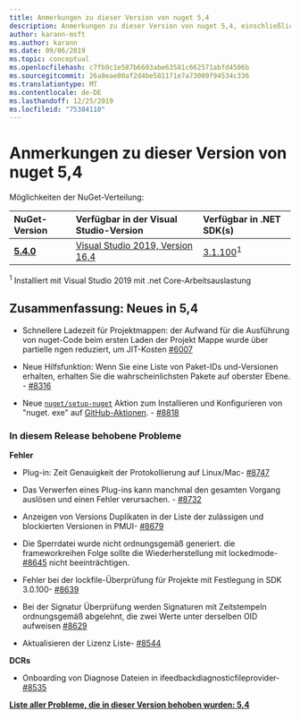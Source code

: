 ```yaml
---
title: Anmerkungen zu dieser Version von nuget 5,4
description: Anmerkungen zu dieser Version von nuget 5,4, einschließlich neuer Features, Fehlerbehebungen und dcrs.
author: karann-msft
ms.author: karann
ms.date: 09/06/2019
ms.topic: conceptual
ms.openlocfilehash: c7fb9c1e587b6603abe63581c662571abfd4506b
ms.sourcegitcommit: 26a8eae00af2d4be581171e7a73009f94534c336
ms.translationtype: MT
ms.contentlocale: de-DE
ms.lasthandoff: 12/25/2019
ms.locfileid: "75384110"
---
```

# <a name="nuget-54-release-notes"></a>Anmerkungen zu dieser Version von nuget 5,4

Möglichkeiten der NuGet-Verteilung:

| NuGet-Version | Verfügbar in der Visual Studio-Version| Verfügbar in .NET SDK(s)|
|:---|:---|:---|
| [**5.4.0**](https://nuget.org/downloads) | [Visual Studio 2019, Version 16,4](https://visualstudio.microsoft.com/downloads/) | [3.1.100](https://dotnet.microsoft.com/download/dotnet-core/3.1)<sup>1</sup> |

<sup>1</sup> Installiert mit Visual Studio 2019 mit .net Core-Arbeitsauslastung

## <a name="summary-whats-new-in-54"></a>Zusammenfassung: Neues in 5,4

* Schnellere Ladezeit für Projektmappen: der Aufwand für die Ausführung von nuget-Code beim ersten Laden der Projekt Mappe wurde über partielle ngen reduziert, um JIT-Kosten [#6007](https://github.com/NuGet/Home/issues/6007)

* Neue Hilfsfunktion: Wenn Sie eine Liste von Paket-IDs und-Versionen erhalten, erhalten Sie die wahrscheinlichsten Pakete auf oberster Ebene. - [#8316](https://github.com/NuGet/Home/issues/8316)

* Neue [`nuget/setup-nuget`](https://github.com/marketplace/actions/setup-nuget-exe-for-use-with-actions) Aktion zum Installieren und Konfigurieren von "nuget. exe" auf [GitHub-Aktionen](https://github.com/features/actions). - [#8818](https://github.com/NuGet/Home/issues/8818)

### <a name="issues-fixed-in-this-release"></a>In diesem Release behobene Probleme

**Fehler**

* Plug-in: Zeit Genauigkeit der Protokollierung auf Linux/Mac- [#8747](https://github.com/NuGet/Home/issues/8747)

* Das Verwerfen eines Plug-ins kann manchmal den gesamten Vorgang auslösen und einen Fehler verursachen. - [#8732](https://github.com/NuGet/Home/issues/8732)

* Anzeigen von Versions Duplikaten in der Liste der zulässigen und blockierten Versionen in PMUI- [#8679](https://github.com/NuGet/Home/issues/8679)

* Die Sperrdatei wurde nicht ordnungsgemäß generiert. die frameworkreihen Folge sollte die Wiederherstellung mit lockedmode- [#8645](https://github.com/NuGet/Home/issues/8645) nicht beeinträchtigen.

* Fehler bei der lockfile-Überprüfung für Projekte mit <RuntimeIdentifiers> Festlegung in SDK 3.0.100- [#8639](https://github.com/NuGet/Home/issues/8639)

* Bei der Signatur Überprüfung werden Signaturen mit Zeitstempeln ordnungsgemäß abgelehnt, die zwei Werte unter derselben OID aufweisen [#8629](https://github.com/NuGet/Home/issues/8629)

* Aktualisieren der Lizenz Liste- [#8544](https://github.com/NuGet/Home/issues/8544)

**DCRs**

* Onboarding von Diagnose Dateien in ifeedbackdiagnosticfileprovider- [#8535](https://github.com/NuGet/Home/issues/8535)

**[Liste aller Probleme, die in dieser Version behoben wurden: 5,4](https://github.com/nuget/home/issues?q=is%3Aissue+is%3Aclosed+milestone%3A%225.4")**

